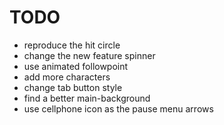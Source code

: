 TODO
=====

* reproduce the hit circle
* change the new feature spinner
* use animated followpoint
* add more characters
* change tab button style
* find a better main-background
* use cellphone icon as the pause menu arrows
